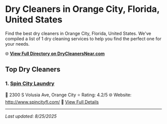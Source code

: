 # Dry Cleaners in Orange City, Florida, United States

Find the best dry cleaners in Orange City, Florida, United States. We've compiled a list of 1 dry cleaning services to help you find the perfect one for your needs.

🌐 **[View Full Directory on DryCleanersNear.com](https://drycleanersnear.com/city/US/Florida/Orange%20City)**

## Top Dry Cleaners

### 1. [Spin City Laundry](https://drycleanersnear.com/dryCleaner/68858831aef64230e206ad89/spin-city-laundry)
📍 2300 S Volusia Ave, Orange City
⭐ Rating: 4.2/5
🌐 Website: http://www.spincityfl.com/
🔗 [View Full Details](https://drycleanersnear.com/dryCleaner/68858831aef64230e206ad89/spin-city-laundry)


---

*Last updated: 8/25/2025*
